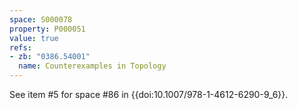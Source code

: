 ```yaml
---
space: S000078
property: P000051
value: true
refs:
- zb: "0386.54001"
  name: Counterexamples in Topology
---
```


See item #5 for space #86 in {{doi:10.1007/978-1-4612-6290-9_6}}.
